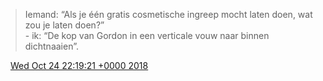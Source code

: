 > Iemand: “Als je één gratis cosmetische ingreep mocht laten doen, wat zou je laten doen?”  
> \- ik: “De kop van Gordon in een verticale vouw naar binnen dichtnaaien”\.

<img src="../../media/tweet.ico" width="12" /> [Wed Oct 24 22:19:21 +0000 2018](https://twitter.com/DromerDenker/status/1055222240877383682)